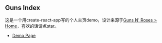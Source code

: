 ## Guns Index
这是一个用create-react-app写的个人主页demo，设计来源于[Guns N' Roses > Home](https://www.gunsnroses.com/)，喜欢的话请点star。
- [Demo Page](https://vv13.github.com/guns-index)
